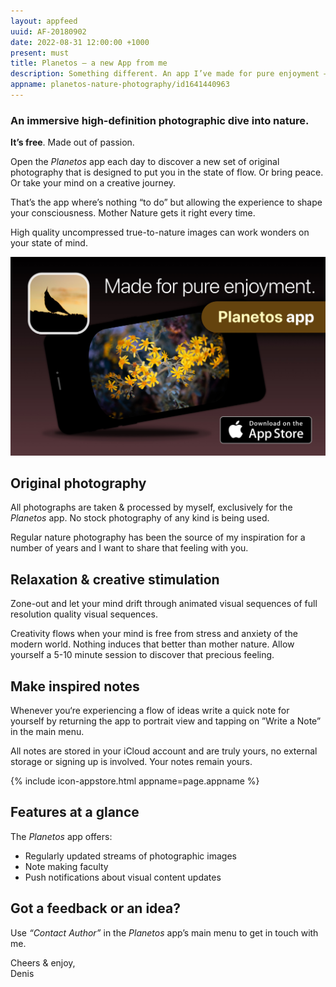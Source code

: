 ```yaml
---
layout: appfeed
uuid: AF-20180902
date: 2022-08-31 12:00:00 +1000
present: must
title: Planetos – a new App from me
description: Something different. An app I’ve made for pure enjoyment — try out Planetos — a high-definition visual dive into Nature. It’s free.
appname: planetos-nature-photography/id1641440963
---
```


### An immersive high-definition photographic dive into nature.

**It’s free**. Made out of passion.

Open the _Planetos_ app each day to discover a new set of original photography that is designed to put you in the state of flow. Or bring peace. Or take your mind on a creative journey.

That’s the app where’s nothing “to do” but allowing the experience to shape your consciousness. Mother Nature gets it right every time.

High quality uncompressed true-to-nature images can work wonders on your state of mind.

<a href="https://apps.apple.com/au/app/{{ page.appname }}"><img src="/images/apps/planetos-app-banner.jpg" alt="Planetos nature photography app for iPhone"></a>

## Original photography

All photographs are taken & processed by myself, exclusively for the _Planetos_ app. No stock photography of any kind is being used.

Regular nature photography has been the source of my inspiration for a number of years and I want to share that feeling with you.

## Relaxation & creative stimulation

Zone-out and let your mind drift through animated visual sequences of full resolution quality visual sequences.

Creativity flows when your mind is free from stress and anxiety of the modern world. Nothing induces that better than mother nature. Allow yourself a 5-10 minute session to discover that precious feeling.

## Make inspired notes

Whenever you‘re experiencing a flow of ideas write a quick note for yourself by returning the app to portrait view and tapping on ”Write a Note” in the main menu.

All notes are stored in your iCloud account and are truly yours, no external storage or signing up is involved. Your notes remain yours.

{% include icon-appstore.html appname=page.appname %}

## Features at a glance

The _Planetos_ app offers:

* Regularly updated streams of photographic images
* Note making faculty
* Push notifications about visual content updates

## Got a feedback or an idea?

Use _“Contact Author”_ in the _Planetos_ app’s main menu to get in touch with me.

Cheers & enjoy,  
Denis
